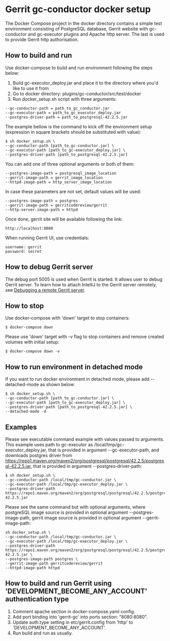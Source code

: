 # Gerrit gc-conductor docker setup

The Docker Compose project in the docker directory contains a simple
test environment consisting of PostgreSQL database, Gerrit website
with gc-conductor and gc-executor plugins and Apache http server. The last
is used to provide Gerrit http authorisation.

## How to build and run

Use docker-compose to build and run environment following the steps below:

1. Build gc-executor_deploy.jar and place it to the directory where you'd like to use it from
2. Go to docker directory: plugins/gc-conductor/src/test/docker
3. Run docker_setup.sh script with three arguments:

```
--gc-conductor-path = path_to_gc_conductor.jar
--gc-executor-path = path_to_gc_executor_deploy.jar
--postgres-driver-path = path_to_postgresql-42.2.5.jar
```

The example bellow is the command to kick off the environment setup
(expression in square brackets should be substituted with value):

```
$ sh docker_setup.sh \
--gc-conductor-path [path_to_gc-conductor.jar] \
--gc-executor-path [path_to_gc-executor_deploy.jar] \
--postgres-driver-path [path_to_postgresql-42.2.5.jar]
```

You can add one of three optional arguments or both of them:

```
--postgres-image-path = postgresql_image_location
--gerrit-image-path = gerrit_image_location
--httpd-image-path = http_server_image_location
```

In case these parameters are not set, default values will be used:

```
--postgres-image-path = postgres
--gerrit-image-path = gerritcodereview/gerrit
--http-server-image-path = httpd
```

Once done, gerrit site will be available following the link:

```
http://localhost:8080
```

When running Gerrit UI, use credentials:

```
username: gerrit
password: secret
```

## How to debug Gerrit server

The debug port 5005 is used when Gerrit is started. It allows user to debug Gerrit server.
To learn how to attach IntelliJ to the Gerrit server remotely, see
[Debugging a remote Gerrit server](https://gerrit-review.googlesource.com/Documentation/dev-intellij.html#remote-debug).

## How to stop

Use docker-compose with 'down' target to stop containers:

```
$ docker-compose down
```

Please use 'down' target with -v flag to stop containers
and remove created volumes with initial setup:

```
$ docker-compose down -v
```

## How to run environment in detached mode

If you want to run docker environment in detached mode, please add --detached-mode as shown below:

```
$ sh docker_setup.sh \
--gc-conductor-path [path_to_gc-conductor.jar] \
--gc-executor-path [path_to_gc-executor_deploy.jar] \
--postgres-driver-path [path_to_postgresql-42.2.5.jar] \
--detached-mode -d
```

## Examples

Please see executable command example with values passed to arguments.
This example uses path to gc-executor as /local/tmp/gc-executor_deploy.jar,
that is provided in argument --gc-executor-path,
and downloads postgres driver from https://repo1.maven.org/maven2/org/postgresql/postgresql/42.2.5/postgresql-42.2.5.jar,
that is provided in argument --postgres-driver-path:

```
$ sh docker_setup.sh \
--gc-conductor-path /local/tmp/gc-conductor.jar \
--gc-executor-path /local/tmp/gc-executor_deploy.jar \
--postgres-driver-path https://repo1.maven.org/maven2/org/postgresql/postgresql/42.2.5/postgresql-42.2.5.jar
```

Please see the same command but with optional arguments, where
postgreSQL image source is provided in optional argument --postgres-image-path,
gerrit image source is provided in optional argument --gerrit-image-path:

```
sh docker_setup.sh \
--gc-conductor-path /local/tmp/gc-conductor.jar \
--gc-executor-path /local/tmp/gc-executor_deploy.jar \
--postgres-driver-path https://repo1.maven.org/maven2/org/postgresql/postgresql/42.2.5/postgresql-42.2.5.jar \
--postgres-image-path postgres \
--gerrit-image-path gerritcodereview/gerrit
--httpd-image-path httpd
```

## How to build and run Gerrit using 'DEVELOPMENT_BECOME_ANY_ACCOUNT' authentication type

1. Comment apache section in docker-compose.yaml config.
2. Add port binding into 'gerrit-gc' into ports section: "8080:8080".
3. Update auth.type setting in etc/gerrit.config from 'http' to 'DEVELOPMENT_BECOME_ANY_ACCOUNT'.
4. Run build and run as usually.
